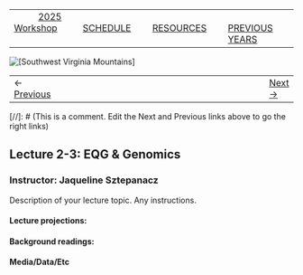 
|        |        |        |    |
|--------|---------------------------------------------|--------------------|------------------------------------------|
| &nbsp;&nbsp;&nbsp;&nbsp;&nbsp;&nbsp;&nbsp;&nbsp;&nbsp; [2025 Workshop](/index.html) &nbsp;&nbsp;&nbsp;&nbsp;&nbsp;&nbsp;&nbsp;&nbsp;&nbsp; | &nbsp;&nbsp;&nbsp;&nbsp;&nbsp;&nbsp;&nbsp;&nbsp;&nbsp;&nbsp;&nbsp;&nbsp; [SCHEDULE](/2025/schedule.html) &nbsp;&nbsp;&nbsp;&nbsp;&nbsp;&nbsp;&nbsp;&nbsp;&nbsp; | &nbsp;&nbsp;&nbsp;&nbsp;&nbsp;&nbsp;&nbsp;&nbsp;&nbsp;&nbsp;&nbsp;&nbsp; [RESOURCES](/2025/resources.html) &nbsp;&nbsp;&nbsp;&nbsp;&nbsp;&nbsp;&nbsp;&nbsp;&nbsp; | &nbsp;&nbsp;&nbsp;&nbsp;&nbsp;&nbsp;&nbsp;&nbsp;&nbsp; [PREVIOUS YEARS](2025/previous.html) &nbsp;&nbsp;&nbsp;&nbsp;&nbsp;&nbsp; |


<div align="left">
<img src="../media/SWVirginiaMtns.jpg" alt="[Southwest Virginia Mountains]">
</div>


<table><tr><td>&larr; <a href="/2025/lecture2-2.html">Previous</a></td><td width="772">&nbsp;</td><td> <a href="/2025/lecture2-4.html">Next &rarr;</a></td></tr></table>
[//]: # (This is a comment. Edit the Next and Previous links above to go the right links)  

## Lecture 2-3: EQG & Genomics ##

### Instructor: Jaqueline Sztepanacz ###
  
Description of your lecture topic. Any instructions.
  
#### Lecture projections: ####
  

#### Background readings:  ####


#### Media/Data/Etc ####

  
